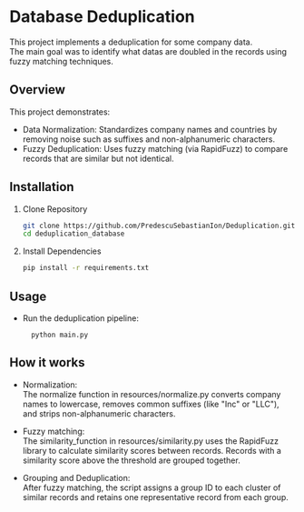 # Database Deduplication

This project implements a deduplication for some company data.<br>
The main goal was to identify what datas are doubled in the records using fuzzy matching techniques.

## Overview

This project demonstrates:
- Data Normalization:
    Standardizes company names and countries by removing noise such as suffixes and non-alphanumeric characters.
- Fuzzy Deduplication:
    Uses fuzzy matching (via RapidFuzz) to compare records that are similar but not identical.

## Installation
1. Clone Repository

    ```bash
    git clone https://github.com/PredescuSebastianIon/Deduplication.git
    cd deduplication_database
2. Install Dependencies

    ```bash
    pip install -r requirements.txt

## Usage

- Run the deduplication pipeline:

        python main.py

## How it works

- Normalization:<br>
    The normalize function in resources/normalize.py converts company names to lowercase, removes common suffixes (like "Inc" or "LLC"), and strips non-alphanumeric characters.

- Fuzzy matching:<br>
    The similarity_function in resources/similarity.py uses the RapidFuzz library to calculate similarity scores between records. Records with a similarity score above the threshold are grouped together.

- Grouping and Deduplication:<br>
    After fuzzy matching, the script assigns a group ID to each cluster of similar records and retains one representative record from each group.
